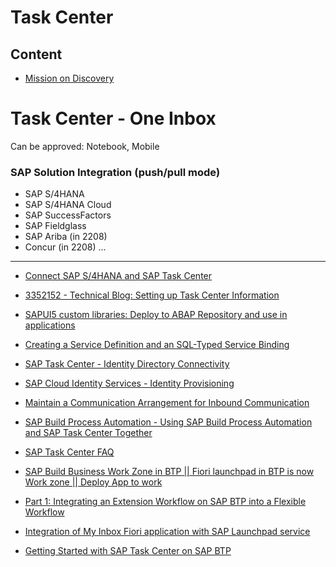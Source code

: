 # Task Center

## Content
* [Mission on Discovery](https://discovery-center.cloud.sap/search/Task%20center)

# Task Center - One Inbox   

Can be approved: Notebook, Mobile 

### SAP Solution Integration (push/pull mode)
- SAP S/4HANA
- SAP S/4HANA Cloud
- SAP SuccessFactors
- SAP Fieldglass
- SAP Ariba (in 2208)
- Concur (in 2208)
...


***
- [Connect SAP S/4HANA and SAP Task Center](https://help.sap.com/docs/task-center/sap-task-center/connect-sap-s-4hana-and-sap-task-center)

- [3352152 - Technical Blog: Setting up Task Center Information]()

- [SAPUI5 custom libraries: Deploy to ABAP Repository and use in applications](https://blogs.sap.com/2019/04/05/sapui5-custom-libraries-deploy-to-abap-repository-and-use-in-applications/)

- [Creating a Service Definition and an SQL-Typed Service Binding](https://help.sap.com/docs/btp/sap-business-technology-platform/creating-service-definition-and-sql-typed-service-binding)

- [SAP Task Center - Identity Directory Connectivity](https://help.sap.com/docs/task-center/sap-task-center/identity-directory-connectivity)

- [SAP Cloud Identity Services - Identity Provisioning](https://help.sap.com/docs/identity-provisioning/identity-provisioning/local-identity-directory)

- [Maintain a Communication Arrangement for Inbound Communication](https://developers.sap.com/tutorials/abap-environment-communication-arrangement.html)

- [SAP Build Process Automation - Using SAP Build Process Automation and SAP Task Center Together](https://help.sap.com/docs/build-process-automation/sap-build-process-automation/configure-sap-build-process-automation-subaccount-for-sap-task-center)

- [SAP Task Center FAQ](https://community.sap.com/topics/task-center/faq)

- [SAP Build Business Work Zone in BTP || Fiori launchpad in BTP is now Work zone || Deploy App to work](https://www.youtube.com/watch?v=OTXXplZxjw4)

- [Part 1: Integrating an Extension Workflow on SAP BTP into a Flexible Workflow](https://community.sap.com/t5/technology-blogs-by-sap/part-9-end-to-end-test-of-workflow-integration-scenario/ba-p/13506563)


- [Integration of My Inbox Fiori application with SAP Launchpad service](https://community.sap.com/t5/technology-blogs-by-members/integration-of-my-inbox-fiori-application-with-sap-launchpad-service/ba-p/13554466)


* [Getting Started with SAP Task Center on SAP BTP](https://community.sap.com/t5/technology-blogs-by-members/getting-started-with-sap-task-center-on-sap-btp/ba-p/13533320)